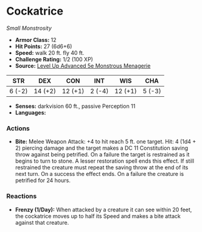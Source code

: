 # Cockatrice

*Small* *Monstrosity*

- **Armor Class:** 12
- **Hit Points:** 27 (6d6+6)
- **Speed:** walk 20 ft. fly 40 ft.
- **Challenge Rating:** 1/2 (100 XP)
- **Source:** [Level Up Advanced 5e Monstrous Menagerie](https://www.levelup5e.com)

| STR | DEX | CON | INT | WIS | CHA |
| --- | --- | --- | --- | --- | --- |
| 6 (-2) | 14 (+2) | 12 (+1) | 2 (-4) | 12 (+1) | 5 (-3) |

- **Senses:** darkvision 60 ft., passive Perception 11
- **Languages:** 
### Actions
- **Bite:** Melee Weapon Attack: +4 to hit  reach 5 ft.  one target. Hit: 4 (1d4 + 2) piercing damage  and the target makes a DC 11 Constitution saving throw against being petrified. On a failure  the target is restrained as it begins to turn to stone. A lesser restoration spell ends this effect. If still restrained  the creature must repeat the saving throw at the end of its next turn. On a success  the effect ends. On a failure  the creature is petrified for 24 hours.
### Reactions
- **Frenzy (1/Day):** When attacked by a creature it can see within 20 feet, the cockatrice moves up to half its Speed and makes a bite attack against that creature.
